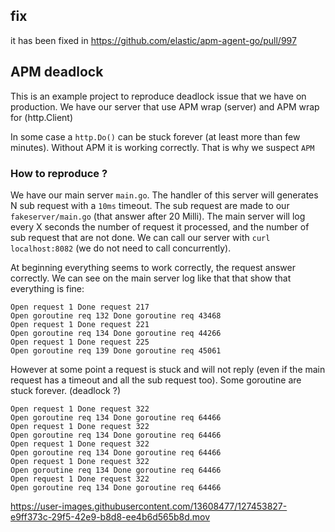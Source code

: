 ## fix

it has been fixed in https://github.com/elastic/apm-agent-go/pull/997

## APM deadlock

This is an example project to reproduce deadlock issue that we have on production.
We have our server that use APM wrap (server) and APM wrap for (http.Client)

In some case a `http.Do()` can be stuck forever (at least more than few minutes). Without APM it is working correctly. That is why we suspect `APM`

### How to reproduce ?

We have our main server `main.go`. The handler of this server will generates N sub request with a `10ms` timeout. The sub request are made to our `fakeserver/main.go` (that answer after 20 Milli).
The main server will log every X seconds the number of request it processed, and the number of sub request that are not done.
We can call our server with `curl localhost:8082` (we do not need to call concurrently).

At beginning everything seems to work correctly, the request answer correctly. We can see on the main server log like that that show that everything is fine:
```
Open request 1 Done request 217
Open goroutine req 132 Done goroutine req 43468
Open request 1 Done request 221
Open goroutine req 134 Done goroutine req 44266
Open request 1 Done request 225
Open goroutine req 139 Done goroutine req 45061
```

However at some point a request is stuck and will not reply (even if the main request has a timeout and all the sub request too). Some goroutine are stuck forever. (deadlock ?)
```
Open request 1 Done request 322
Open goroutine req 134 Done goroutine req 64466
Open request 1 Done request 322
Open goroutine req 134 Done goroutine req 64466
Open request 1 Done request 322
Open goroutine req 134 Done goroutine req 64466
Open request 1 Done request 322
Open goroutine req 134 Done goroutine req 64466
Open request 1 Done request 322
Open goroutine req 134 Done goroutine req 64466
```



https://user-images.githubusercontent.com/13608477/127453827-e9ff373c-29f5-42e9-b8d8-ee4b6d565b8d.mov

